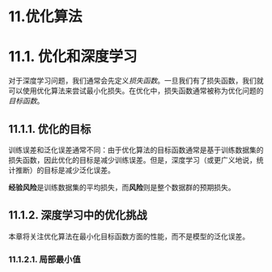 # 11.优化算法

# 11.1. 优化和深度学习

对于深度学习问题，我们通常会先定义*损失函数*。一旦我们有了损失函数，我们就可以使用优化算法来尝试最小化损失。在优化中，损失函数通常被称为优化问题的*目标函数*。

## 11.1.1. 优化的目标

训练误差和泛化误差通常不同：由于优化算法的目标函数通常是基于训练数据集的损失函数，因此优化的目标是减少训练误差。但是，深度学习（或更广义地说，统计推断）的目标是减少泛化误差。

**经验风险**是训练数据集的平均损失，而**风险**则是整个数据群的预期损失。

## 11.1.2. 深度学习中的优化挑战

本章将关注优化算法在最小化目标函数方面的性能，而不是模型的泛化误差。

### 11.1.2.1. 局部最小值













